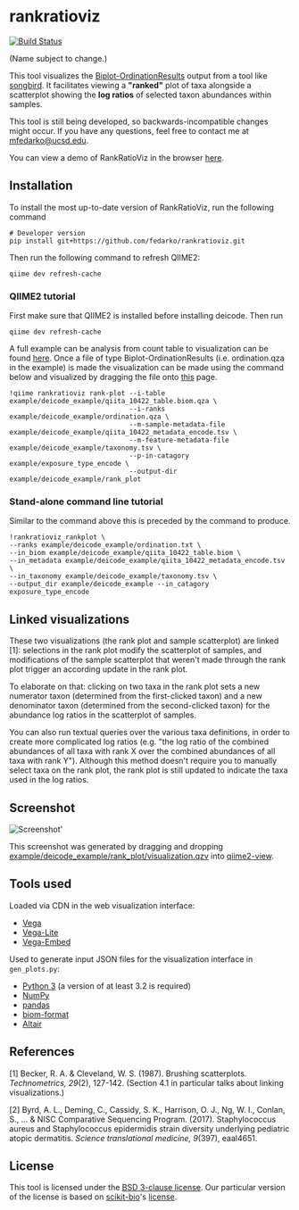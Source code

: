 # rankratioviz
[![Build Status](https://travis-ci.org/fedarko/rankratioviz.svg?branch=master)](https://travis-ci.org/fedarko/rankratioviz)

(Name subject to change.)

This tool visualizes the [Biplot-OrdinationResults](http://scikit-bio.org/docs/0.5.1/generated/generated/skbio.stats.ordination.OrdinationResults.html) output from a tool like
[songbird](https://github.com/mortonjt/songbird). It facilitates viewing
a __"ranked"__ plot of taxa alongside a scatterplot showing the __log ratios__ of
selected taxon abundances within samples.

This tool is still being developed, so backwards-incompatible changes might
occur. If you have any questions, feel free to contact me at mfedarko@ucsd.edu.

You can view a demo of RankRatioViz in the browser [here](https://fedarko.github.io/rrv/).

## Installation

To install the most up-to-date version of RankRatioViz, run the following command
```
# Developer version
pip install git+https://github.com/fedarko/rankratioviz.git
```
Then run the following command to refresh QIIME2:

```
qiime dev refresh-cache
```

### QIIME2 tutorial

First make sure that QIIME2 is installed before installing deicode. Then run

```
qiime dev refresh-cache
```

A full example can be analysis from count table to visualization can be found [here](https://github.com/cameronmartino/rankratioviz/blob/master/example/deicode.ipynb). Once a file of type Biplot-OrdinationResults (i.e. ordination.qza in the example) is made the visualization can be made using the command below and visualized by dragging the file onto [this](https://view.qiime2.org/) page. 

```
!qiime rankratioviz rank-plot --i-table example/deicode_example/qiita_10422_table.biom.qza \
                              --i-ranks example/deicode_example/ordination.qza \
                              --m-sample-metadata-file example/deicode_example/qiita_10422_metadata_encode.tsv \
                              --m-feature-metadata-file example/deicode_example/taxonomy.tsv \
                              --p-in-catagory example/exposure_type_encode \
                              --output-dir example/deicode_example/rank_plot
```

### Stand-alone command line tutorial

Similar to the command above this is preceded by the command to produce.

```
!rankratioviz_rankplot \
--ranks example/deicode_example/ordination.txt \
--in_biom example/deicode_example/qiita_10422_table.biom \
--in_metadata example/deicode_example/qiita_10422_metadata_encode.tsv \
--in_taxonomy example/deicode_example/taxonomy.tsv \
--output_dir example/deicode_example --in_catagory exposure_type_encode
```

## Linked visualizations
These two visualizations (the rank plot and sample scatterplot) are linked [1]:
selections in the rank plot modify the scatterplot of samples, and
modifications of the sample scatterplot that weren't made through the rank plot
trigger an according update in the rank plot.

To elaborate on that: clicking on two taxa in the rank plot sets a new
numerator taxon (determined from the first-clicked taxon) and a new denominator
taxon (determined from the second-clicked taxon) for the abundance log ratios
in the scatterplot of samples.

You can also run textual queries over the various taxa definitions, in order to
create more complicated log ratios
(e.g. "the log ratio of the combined abundances of all
taxa with rank X over the combined abundances of all taxa with rank Y").
Although this method doesn't require you to manually select taxa on the rank
plot, the rank plot is still updated to indicate the taxa used in the log
ratios.

## Screenshot

![Screenshot'](https://github.com/cameronmartino/rankratioviz/blob/master/screenshots/genera.png)

This screenshot was generated by dragging and dropping [example/deicode_example/rank_plot/visualization.qzv](https://github.com/cameronmartino/rankratioviz/blob/master/example/deicode_example/rank_plot/visualization.qzv) into [qiime2-view](https://view.qiime2.org/).

## Tools used

Loaded via CDN in the web visualization interface:
- [Vega](https://vega.github.io/vega/)
- [Vega-Lite](https://vega.github.io/vega-lite/)
- [Vega-Embed](https://github.com/vega/vega-embed)

Used to generate input JSON files for the visualization interface in
`gen_plots.py`:
- [Python 3](https://www.python.org/) (a version of at least 3.2 is required)
- [NumPy](http://www.numpy.org/)
- [pandas](https://pandas.pydata.org/)
- [biom-format](http://biom-format.org/)
- [Altair](https://altair-viz.github.io/)

## References

[1] Becker, R. A. & Cleveland, W. S. (1987). Brushing scatterplots. _Technometrics, 29_(2), 127-142. (Section 4.1 in particular talks about linking visualizations.)

[2] Byrd, A. L., Deming, C., Cassidy, S. K., Harrison, O. J., Ng, W. I., Conlan, S., ... & NISC Comparative Sequencing Program. (2017). Staphylococcus aureus and Staphylococcus epidermidis strain diversity underlying pediatric atopic dermatitis. _Science translational medicine, 9_(397), eaal4651.

## License

This tool is licensed under the [BSD 3-clause license](https://en.wikipedia.org/wiki/BSD_licenses#3-clause_license_(%22BSD_License_2.0%22,_%22Revised_BSD_License%22,_%22New_BSD_License%22,_or_%22Modified_BSD_License%22)).
Our particular version of the license is based on [scikit-bio](https://github.com/biocore/scikit-bio)'s [license](https://github.com/biocore/scikit-bio/blob/master/COPYING.txt).

